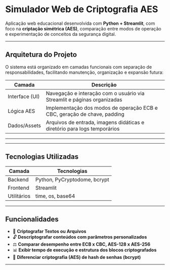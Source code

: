 #  Simulador Web de Criptografia AES

Aplicação web educacional desenvolvida com **Python + Streamlit**, com foco na **criptação simétrica (AES)**, comparação entre modos de operação e experimentação de conceitos da segurança digital.

---

##  Arquitetura do Projeto

O sistema está organizado em camadas funcionais com separação de responsabilidades, facilitando manutenção, organização e expansão futura:

| Camada         | Descrição                                                                 |
|----------------|---------------------------------------------------------------------------|
| Interface (UI) | Navegação e interação com o usuário via Streamlit e páginas organizadas   |
| Lógica AES     | Implementação dos modos de operação ECB e CBC, geração de chave, padding  |
| Dados/Assets   | Arquivos de entrada, imagens didáticas e diretório para logs temporários  |

---

---

##  Tecnologias Utilizadas

| Camada       | Tecnologias                  |
|--------------|------------------------------|
| Backend      | Python, PyCryptodome, bcrypt |
| Frontend     | Streamlit                    |
| Utilitários  | time, os, base64             |

---

##  Funcionalidades

- 🔐 **Criptografar Textos ou Arquivos**
- 🔓 **Descriptografar conteúdos com parâmetros personalizados**
- ⚖️ **Comparar desempenho entre ECB x CBC, AES-128 x AES-256**
- 📊 **Exibir tempo de execução e estrutura dos blocos criptografados**
- 🧩 **Diferenciar criptografia (AES) de hash de senhas (bcrypt)**

---
